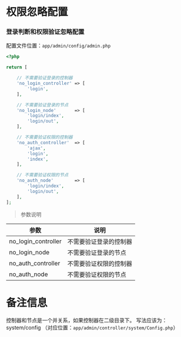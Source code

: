 # 权限忽略配置

### 登录判断和权限验证忽略配置

配置文件位置：`app/admin/config/admin.php`

```php
<?php

return [

    // 不需要验证登录的控制器
    'no_login_controller' => [
        'login',
    ],

    // 不需要验证登录的节点
    'no_login_node'       => [
        'login/index',
        'login/out',
    ],

    // 不需要验证权限的控制器
    'no_auth_controller'  => [
        'ajax',
        'login',
        'index',
    ],

    // 不需要验证权限的节点
    'no_auth_node'        => [
        'login/index',
        'login/out',
    ],
];
```

> 参数说明

| 参数 | 说明 |
| --- | --- |
| no_login_controller | 不需要验证登录的控制器 |
| no_login_node | 不需要验证登录的节点 |
| no_auth_controller | 不需要验证权限的控制器 |
| no_auth_node | 不需要验证权限的节点 |

# 备注信息

控制器和节点是一个并关系，如果控制器在二级目录下。
写法应该为：system/config （对应位置：`app/admin/controller/system/Config.php`）